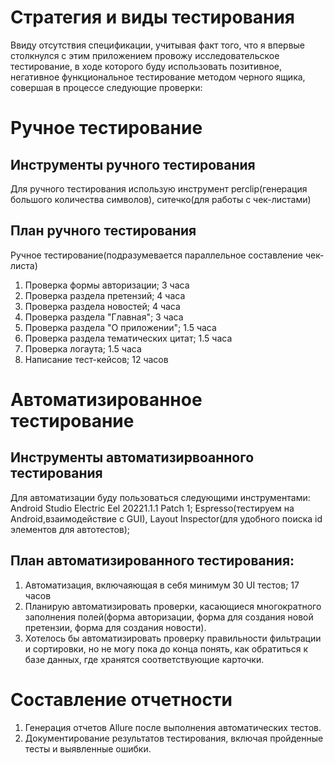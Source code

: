 Стратегия и виды тестирования
=============================

Ввиду отсутствия спецификации, учитывая факт того, что я впервые столкнулся с этим приложением провожу исследовательское тестирование, в ходе которого буду использовать позитивное, негативное функциональное тестирование методом черного ящика, совершая в процессе следующие проверки: 

Ручное тестирование
===================

Инструменты ручного тестирования
---------------------------------

Для ручного тестирования использую инструмент perclip(генерация большого количества символов), ситечко(для работы с чек-листами)

План ручного тестирования
-------------------------

Ручное тестирование(подразумевается параллельное составление чек-листа)
1. Проверка формы авторизации; 3 часа
2. Проверка раздела претензий; 4 часа
3. Проверка раздела новостей; 4 часа
4. Проверка раздела "Главная"; 3 часа
5. Проверка раздела "О приложении"; 1.5 часа
6. Проверка раздела тематических цитат; 1.5 часа
7. Проверка логаута; 1.5 часа
8. Написание тест-кейсов; 12 часов

Автоматизированное тестирование
===============================

Инструменты автоматизирвоанного тестирования
--------------------------------------------
Для автоматизации буду пользоваться следующими инструментами: Android Studio Electric Eel 20221.1.1 Patch 1; Espresso(тестируем на Android,взаимодействие с GUI), Layout Inspector(для удобного поиска id элементов для автотестов);

План автоматизированного тестирования:
--------------------------------------
1. Автоматизация, включаяющая в себя минимум 30 UI тестов; 17 часов
2. Планирую автоматизировать проверки, касающиеся многократного заполнения полей(форма авторизации,
форма для создания новой претензии, форма для создания новости). 
3. Хотелось бы автоматизировать проверку правильности фильтрации
и сортировки, но не могу пока до конца понять, как обратиться к базе данных, где хранятся соответствующие карточки.

Составление отчетности
=======================
1. Генерация отчетов Allure после выполнения автоматических тестов.
2. Документирование результатов тестирования, включая пройденные тесты и выявленные ошибки.
